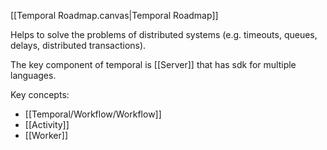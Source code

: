 [[Temporal Roadmap.canvas|Temporal Roadmap]]

Helps to solve the problems of distributed systems (e.g. timeouts, queues, delays, distributed transactions).

The key component of temporal is [[Server]] that has sdk for multiple languages.

Key concepts:
- [[Temporal/Workflow/Workflow]]
- [[Activity]]
- [[Worker]]
